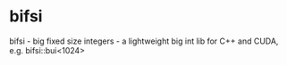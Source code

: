 # bifsi

bifsi - big fixed size integers - a lightweight big int lib for C++ and CUDA, e.g. bifsi::bui&lt;1024>
